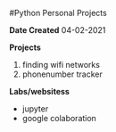 #Python Personal Projects

**Date Created**
04-02-2021

**Projects**
1. finding wifi networks
2. phonenumber tracker

**Labs/websitess**
* jupyter
* google colaboration
